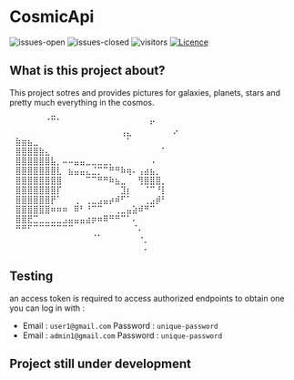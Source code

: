 # CosmicApi
![issues-open](https://img.shields.io/github/issues/mohammed0xff/CosmicApi) 
![issues-closed](https://img.shields.io/github/issues-closed/mohammed0xff/CosmicApi) 
![visitors](https://visitor-badge.laobi.icu/badge?page_id=mohammed0xff.cosmicapi) 
[![Licence](https://img.shields.io/greasyfork/l/407466)](./LICENSE)

## What is this project about? 
This project sotres and provides pictures for galaxies, planets, stars and pretty much everything in the cosmos.
⠀⠀⠀⠀⠀⠀⠀⣀⠀⠀⠀⠀⠀⠀⠀⠀⠀⠀⠀⠀⠀⠀⠀⠀⠀⠀⠀⠀⠀⠀
⠀⠀⠀⠀⠀⠀⠈⠉⠁⠀⠀⠀⠀⠀⠀⠀⠀⠀⠀⠀⠀⠀⠀⠀⠖⠀⠀⠀⠀⠀<br />
⠀⠀⠀⠀⠀⠀⠀⠀⠀⠀⠀⠀⠀⠀⠀⠀⠀⠀⠀⢠⣄⠀⠀⠀⠀⠀⠀⠀⠔⠀<br />
⠀⣷⣶⣦⣀⠀⠀⠀⠀⠀⠀⠀⠀⠀⠀⠀⠀⠀⠀⠀⠁⠀⠀⠀⠀⠀⠀⠀⠀⠀<br />
⠀⣿⣿⣿⣿⣷⣄⠀⠀⠀⠀⠀⠀⠀⠀⠀⠀⠀⠀⠀⠀⠀⠀⠀⠀⠀⠁⠀⠀⠀<br />
⠀⣿⣿⣿⣿⣿⣿⣧⡀⠤⠤⣤⣤⣀⣀⣀⣀⡀⠀⠀⠀⠀⠀⠀⠠⠀⠀⠀⠀⠀<br />
⠀⣿⣿⣿⣿⣿⣿⣿⣇⠀⣦⣤⣤⣄⣈⡉⠉⠛⠛⠷⢶⠄⢠⣴⣦⡀⠀⠀⠀⠀<br />
⠀⣿⣿⣿⣿⣿⣿⣿⣿⠀⠀⠀⠀⠉⠉⠛⠛⠷⣦⣀⠀⠀⢻⣿⣿⣿⡀⠀⠀⠀<br />
⠀⣿⣿⣿⣿⣿⣿⣿⡏⠀⠀⠀⠀⠀⠀⠀⠀⠀⠀⣹⡆⠀⠀⠈⠉⠘⡇⠀⠀  <br />
⠀⣿⣿⣿⣿⣿⣿⡟⠁⠀⠀⢀⠀⢀⣀⣠⣤⡴⠾⠋⠁⠀⠀⢀⣠⡾⠃⠀⠀⠀<br />
⠀⣿⣿⣿⣿⣿⣿⠶⠶⠶⠀⠿⠃⠘⠉⠉⠀⠀⢀⣀⣤⣵⠾⠛⠉⠀⠀⠀⠀⠀<br />
⠀⣿⣿⣟⣉⣀⣀⣀⣀⣠⣤⣤⣤⣴⡶⠶⠿⠛⠛⠉⠁⠄⠀⠀⠀⠀⠀⠀⠀⠀<br />
⠀⠛⠛⠋⠉⠉⠉⠉⠉⠉⠉⠀⠀⠀⠀⠀⠀⠀⠀⠀⠀⠈⠄⠀⠀⠀⠀⠀⠀⠀<br />
⠀⠀⠀⠀⠀⠀⠀⠀⠀⠀⠀⠀⠀⠀⠈⠁⠀⠀⠀⠀⠀⠀⠐⡀⠀⠀⠀⠀⠀⠀<br />
⠀⠀⠀⠀⠀⠀⠀⠀⠀⠀⠀⠀⠀⠀⠀⠀⠀⠀⠀⠀⠀⠀⠀⠄⠀⠀⠀⠀⠀⠀<br />


## Testing
an access token is required to access authorized endpoints
to obtain one you can log in with : 
* Email : `user1@gmail.com` Password : `unique-password`
* Email : `admin1@gmail.com` Password : `unique-password`


## Project still under development
